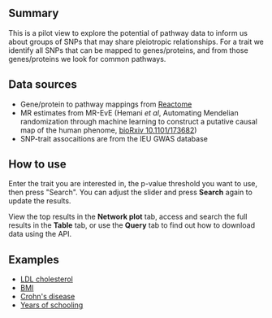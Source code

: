 ## Summary

This is a pilot view to explore the potential of pathway data to inform us about groups of SNPs that may share pleiotropic relationships. For a trait we identify all SNPs that can be mapped to genes/proteins, and from those genes/proteins we look for common pathways.

## Data sources

* Gene/protein to pathway mappings from [Reactome](https://reactome.org/)
* MR estimates from MR-EvE (Hemani *et al*, Automating Mendelian randomization through machine learning to construct a putative causal map of the human phenome, [bioRxiv 10.1101/173682](https://doi.org/10.1101/173682))
* SNP-trait assocaitions are from the IEU GWAS database

## How to use

Enter the trait you are interested in, the p-value threshold you want to use, then press "Search". You can adjust the slider and press **Search** again to update the results.

View the top results in the **Network plot** tab, access and search the full results in the **Table** tab, or use the **Query** tab to find out how to download data using the API.

## Examples

- [LDL cholesterol](/pathway/?trait-query=LDL+cholesterol)
- [BMI](/pathway/?trait-query=Body+mass+index+%28BMI%29&pval-threshold=10)
- [Crohn's disease](/pathway/?trait-query=Crohn%27s+disease)
- [Years of schooling](/pathway/?trait-query=Years+of+schooling)
